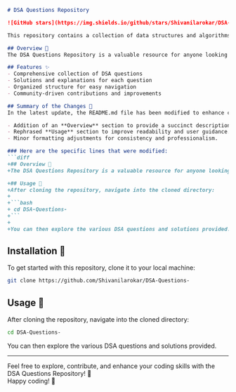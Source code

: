```markdown
# DSA Questions Repository

![GitHub stars](https://img.shields.io/github/stars/Shivanilarokar/DSA-Questions-?style=social) ![GitHub forks](https://img.shields.io/github/forks/Shivanilarokar/DSA-Questions-?style=social) ![GitHub issues](https://img.shields.io/github/issues/Shivanilarokar/DSA-Questions-)

This repository contains a collection of data structures and algorithms (DSA) questions aimed at enhancing your coding skills through practical challenges and solutions.

## Overview 🌟
The DSA Questions Repository is a valuable resource for anyone looking to improve their understanding of data structures and algorithms through practical questions and solutions.

## Features ✨
- Comprehensive collection of DSA questions
- Solutions and explanations for each question
- Organized structure for easy navigation
- Community-driven contributions and improvements

## Summary of the Changes 🔄
In the latest update, the README.md file has been modified to enhance clarity and provide a better structure. Key changes include:

- Addition of an **Overview** section to provide a succinct description of the repository's purpose.
- Rephrased **Usage** section to improve readability and user guidance.
- Minor formatting adjustments for consistency and professionalism.

### Here are the specific lines that were modified:
```diff
+## Overview 🌟
+The DSA Questions Repository is a valuable resource for anyone looking to improve their understanding of data structures and algorithms through practical questions and solutions.

+## Usage 📝
+After cloning the repository, navigate into the cloned directory:
+
+```bash
+ cd DSA-Questions-
+```
+
+You can then explore the various DSA questions and solutions provided.
```

## Installation 🔧
To get started with this repository, clone it to your local machine:

```bash
git clone https://github.com/Shivanilarokar/DSA-Questions-
```

## Usage 📖
After cloning the repository, navigate into the cloned directory:

```bash
cd DSA-Questions-
```

You can then explore the various DSA questions and solutions provided.

---

Feel free to explore, contribute, and enhance your coding skills with the DSA Questions Repository! 🚀  
Happy coding! 🎉
```